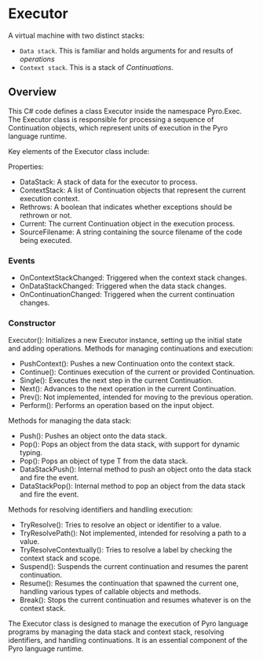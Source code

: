 # Executor

A virtual machine with two distinct stacks:

* `Data stack`. This is familiar and holds arguments for and results of *operations*
* `Context stack`. This is a stack of *Continuations*.

## Overview

This C# code defines a class Executor inside the namespace Pyro.Exec. The Executor class is responsible for processing a sequence of Continuation objects, which represent units of execution in the Pyro language runtime.

Key elements of the Executor class include:

Properties:

* DataStack: A stack of data for the executor to process.
* ContextStack: A list of Continuation objects that represent the current execution context.
* Rethrows: A boolean that indicates whether exceptions should be rethrown or not.
* Current: The current Continuation object in the execution process.
* SourceFilename: A string containing the source filename of the code being executed.


### Events

* OnContextStackChanged: Triggered when the context stack changes.
* OnDataStackChanged: Triggered when the data stack changes.
* OnContinuationChanged: Triggered when the current continuation changes.


### Constructor

Executor(): Initializes a new Executor instance, setting up the initial state and adding operations.
Methods for managing continuations and execution:

* PushContext(): Pushes a new Continuation onto the context stack.
* Continue(): Continues execution of the current or provided Continuation.
* Single(): Executes the next step in the current Continuation.
* Next(): Advances to the next operation in the current Continuation.
* Prev(): Not implemented, intended for moving to the previous operation.
* Perform(): Performs an operation based on the input object.

Methods for managing the data stack:

* Push(): Pushes an object onto the data stack.
* Pop(): Pops an object from the data stack, with support for dynamic typing.
* Pop<T>(): Pops an object of type T from the data stack.
* DataStackPush(): Internal method to push an object onto the data stack and fire the event.
* DataStackPop(): Internal method to pop an object from the data stack and fire the event.

Methods for resolving identifiers and handling execution:

* TryResolve(): Tries to resolve an object or identifier to a value.
* TryResolvePath(): Not implemented, intended for resolving a path to a value.
* TryResolveContextually(): Tries to resolve a label by checking the context stack and scope.
* Suspend(): Suspends the current continuation and resumes the parent continuation.
* Resume(): Resumes the continuation that spawned the current one, handling various types of callable objects and methods.
* Break(): Stops the current continuation and resumes whatever is on the context stack.

The Executor class is designed to manage the execution of Pyro language programs by managing the data stack and context stack, resolving identifiers, and handling continuations. It is an essential component of the Pyro language runtime.
